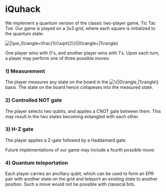 # iQuhack

We implement a quantum version of the classic two-player game, Tic Tac Toe. Our game is played on a 3x3 grid, where each square is initialized to the quantum state:

<img src="https://latex.codecogs.com/svg.image?|\psi_0\rangle=\frac{1}{\sqrt{2}}(|0\rangle&plus;|1\rangle)" title="|\psi_0\rangle=\frac{1}{\sqrt{2}}(|0\rangle+|1\rangle)" />

One player wins with 0's, and another player wins with 1's. Upon each turn, a player may perform one of three possible moves:

### 1) Measurement

The player measures any state on the board in the <img src="https://latex.codecogs.com/svg.image?\{|0\rangle,|1\rangle\}" title="\{|0\rangle,|1\rangle\}" /> basis. The state on the board hence collapeses into the measured state.

### 2) Controlled NOT gate

The player selects two qubits, and applies a CNOT gate between them. This may result in the two states becoming entangled with each other. 

### 3) H-Z gate

The player applies a Z-gate followed by a Haddamard gate.

Future implementations of our game may include a fourth possible move:

### 4) Quantum teleportation

Each player carries an ancillary qubit, which can be used to form an EPR pair with another state on the grid and teleport an existing state to another position. Such a move would not be possible with classical bits.
